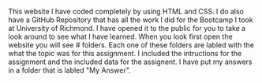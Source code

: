 This website I have coded completely by using HTML and CSS. 
I do also have a GitHub Repository that has all the work I did for the Bootcamp I took at University of Richmond. 
I have opened it to the public for you to take a look around to see what I have learned. 
When you look first open the website you will see # folders. 
Each one of these folders are labled with the what the topic was for this assignment. 
I included the intructions for the assignment and the included data for the assignent. 
I have put my answers in a folder that is labled "My Answer".
